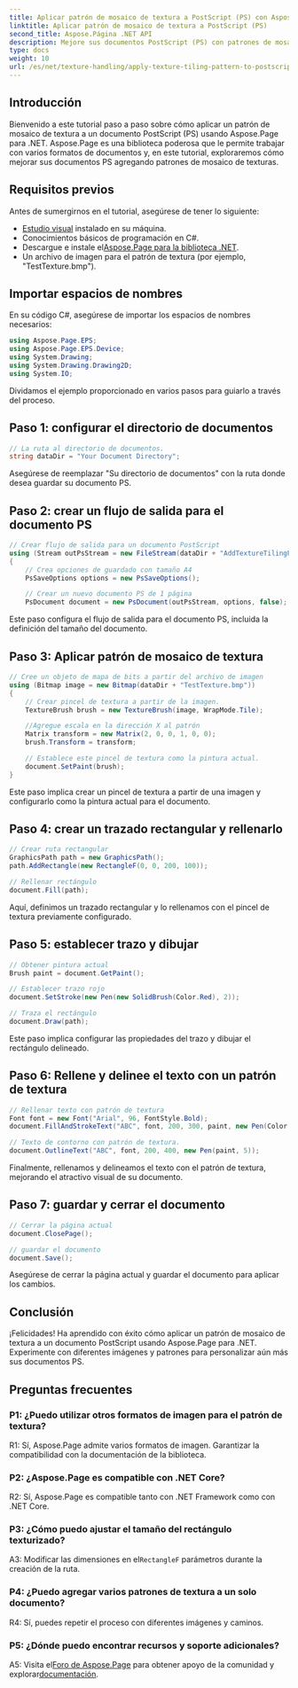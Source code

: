```yaml
---
title: Aplicar patrón de mosaico de textura a PostScript (PS) con Aspose.Page
linktitle: Aplicar patrón de mosaico de textura a PostScript (PS)
second_title: Aspose.Página .NET API
description: Mejore sus documentos PostScript (PS) con patrones de mosaico de texturas utilizando Aspose.Page para .NET. Siga nuestra guía paso a paso para darle un toque creativo.
type: docs
weight: 10
url: /es/net/texture-handling/apply-texture-tiling-pattern-to-postscript-ps/
---
```

## Introducción

Bienvenido a este tutorial paso a paso sobre cómo aplicar un patrón de mosaico de textura a un documento PostScript (PS) usando Aspose.Page para .NET. Aspose.Page es una biblioteca poderosa que le permite trabajar con varios formatos de documentos y, en este tutorial, exploraremos cómo mejorar sus documentos PS agregando patrones de mosaico de texturas.

## Requisitos previos

Antes de sumergirnos en el tutorial, asegúrese de tener lo siguiente:

- [Estudio visual](https://visualstudio.microsoft.com/) instalado en su máquina.
- Conocimientos básicos de programación en C#.
-  Descargue e instale el[Aspose.Page para la biblioteca .NET](https://releases.aspose.com/page/net/).
- Un archivo de imagen para el patrón de textura (por ejemplo, "TestTexture.bmp").

## Importar espacios de nombres

En su código C#, asegúrese de importar los espacios de nombres necesarios:

```csharp
using Aspose.Page.EPS;
using Aspose.Page.EPS.Device;
using System.Drawing;
using System.Drawing.Drawing2D;
using System.IO;
```

Dividamos el ejemplo proporcionado en varios pasos para guiarlo a través del proceso.

## Paso 1: configurar el directorio de documentos

```csharp
// La ruta al directorio de documentos.
string dataDir = "Your Document Directory";
```

Asegúrese de reemplazar "Su directorio de documentos" con la ruta donde desea guardar su documento PS.

## Paso 2: crear un flujo de salida para el documento PS

```csharp
// Crear flujo de salida para un documento PostScript
using (Stream outPsStream = new FileStream(dataDir + "AddTextureTilingPattern_outPS.ps", FileMode.Create))
{
    // Crea opciones de guardado con tamaño A4
    PsSaveOptions options = new PsSaveOptions();

    // Crear un nuevo documento PS de 1 página
    PsDocument document = new PsDocument(outPsStream, options, false);
```

Este paso configura el flujo de salida para el documento PS, incluida la definición del tamaño del documento.

## Paso 3: Aplicar patrón de mosaico de textura

```csharp
// Cree un objeto de mapa de bits a partir del archivo de imagen
using (Bitmap image = new Bitmap(dataDir + "TestTexture.bmp"))
{
    // Crear pincel de textura a partir de la imagen.
    TextureBrush brush = new TextureBrush(image, WrapMode.Tile);

    //Agregue escala en la dirección X al patrón
    Matrix transform = new Matrix(2, 0, 0, 1, 0, 0);
    brush.Transform = transform;

    // Establece este pincel de textura como la pintura actual.
    document.SetPaint(brush);
}
```

Este paso implica crear un pincel de textura a partir de una imagen y configurarlo como la pintura actual para el documento.

## Paso 4: crear un trazado rectangular y rellenarlo

```csharp
// Crear ruta rectangular
GraphicsPath path = new GraphicsPath();
path.AddRectangle(new RectangleF(0, 0, 200, 100));

// Rellenar rectángulo
document.Fill(path);
```

Aquí, definimos un trazado rectangular y lo rellenamos con el pincel de textura previamente configurado.

## Paso 5: establecer trazo y dibujar

```csharp
// Obtener pintura actual
Brush paint = document.GetPaint();

// Establecer trazo rojo
document.SetStroke(new Pen(new SolidBrush(Color.Red), 2));

// Traza el rectángulo
document.Draw(path);
```

Este paso implica configurar las propiedades del trazo y dibujar el rectángulo delineado.

## Paso 6: Rellene y delinee el texto con un patrón de textura

```csharp
// Rellenar texto con patrón de textura
Font font = new Font("Arial", 96, FontStyle.Bold);
document.FillAndStrokeText("ABC", font, 200, 300, paint, new Pen(Color.Black, 2));

// Texto de contorno con patrón de textura.
document.OutlineText("ABC", font, 200, 400, new Pen(paint, 5));
```

Finalmente, rellenamos y delineamos el texto con el patrón de textura, mejorando el atractivo visual de su documento.

## Paso 7: guardar y cerrar el documento

```csharp
// Cerrar la página actual
document.ClosePage();

// guardar el documento
document.Save();
```

Asegúrese de cerrar la página actual y guardar el documento para aplicar los cambios.

## Conclusión

¡Felicidades! Ha aprendido con éxito cómo aplicar un patrón de mosaico de textura a un documento PostScript usando Aspose.Page para .NET. Experimente con diferentes imágenes y patrones para personalizar aún más sus documentos PS.

## Preguntas frecuentes

### P1: ¿Puedo utilizar otros formatos de imagen para el patrón de textura?

R1: Sí, Aspose.Page admite varios formatos de imagen. Garantizar la compatibilidad con la documentación de la biblioteca.

### P2: ¿Aspose.Page es compatible con .NET Core?

R2: Sí, Aspose.Page es compatible tanto con .NET Framework como con .NET Core.

### P3: ¿Cómo puedo ajustar el tamaño del rectángulo texturizado?

 A3: Modificar las dimensiones en el`RectangleF` parámetros durante la creación de la ruta.

### P4: ¿Puedo agregar varios patrones de textura a un solo documento?

R4: Sí, puedes repetir el proceso con diferentes imágenes y caminos.

### P5: ¿Dónde puedo encontrar recursos y soporte adicionales?

 A5: Visita el[Foro de Aspose.Page](https://forum.aspose.com/c/page/39) para obtener apoyo de la comunidad y explorar[documentación](https://reference.aspose.com/page/net/).
